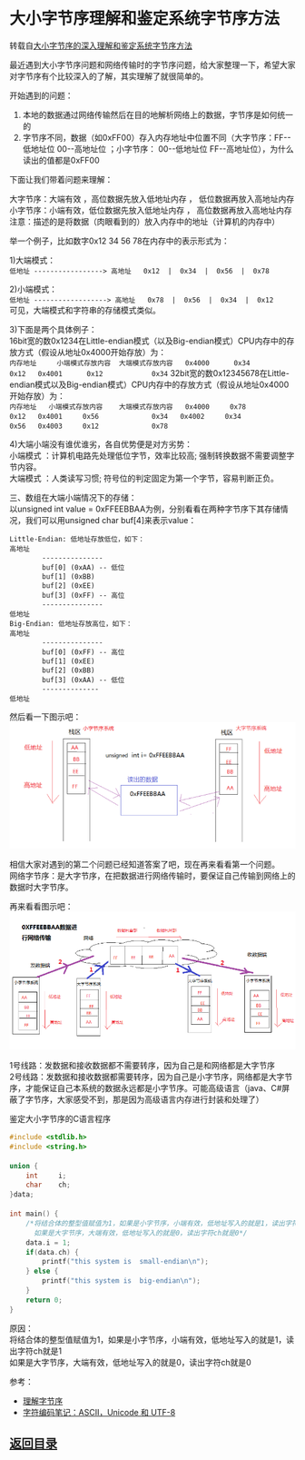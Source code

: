 # 大小字节序理解和鉴定系统字节序方法
转载自[大小字节序的深入理解和鉴定系统字节序方法](http://www.cnblogs.com/dxx-blogs/p/5324320.html)  

最近遇到大小字节序问题和网络传输时的字节序问题，给大家整理一下，希望大家对字节序有个比较深入的了解，其实理解了就很简单的。  

开始遇到的问题：  
1. 本地的数据通过网络传输然后在目的地解析网络上的数据，字节序是如何统一的  
2. 字节序不同，数据（如0xFF00）存入内存地址中位置不同（大字节序：FF--低地址位   00--高地址位  ；小字节序： 00--低地址位  FF--高地址位），为什么读出的值都是0xFF00  

下面让我们带着问题来理解：  

大字节序：大端有效 ，高位数据先放入低地址内存  ， 低位数据再放入高地址内存  
小字节序：小端有效，低位数据先放入低地址内存 ， 高位数据再放入高地址内存  
注意：描述的是将数据（肉眼看到的）放入内存中的地址（计算机的内存中）  

举一个例子，比如数字0x12 34 56 78在内存中的表示形式为：  

1)大端模式：  
`低地址 -----------------> 高地址  
0x12  |  0x34  |  0x56  |  0x78`  

2)小端模式：  
`低地址 ------------------> 高地址  
0x78  |  0x56  |  0x34  |  0x12`  
可见，大端模式和字符串的存储模式类似。  

3)下面是两个具体例子：  
16bit宽的数0x1234在Little-endian模式（以及Big-endian模式）CPU内存中的存放方式（假设从地址0x4000开始存放）为：  
`内存地址     小端模式存放内容	大端模式存放内容  
0x4000      0x34	        0x12  
0x4001	    0x12	        0x34`
32bit宽的数0x12345678在Little-endian模式以及Big-endian模式）CPU内存中的存放方式（假设从地址0x4000开始存放）为：  
`内存地址	小端模式存放内容	大端模式存放内容  
0x4000	   0x78	            0x12  
0x4001	   0x56	            0x34  
0x4002	   0x34	            0x56  
0x4003	   0x12	            0x78`

4)大端小端没有谁优谁劣，各自优势便是对方劣势：  
小端模式 ：计算机电路先处理低位字节，效率比较高; 强制转换数据不需要调整字节内容。  
大端模式 ：人类读写习惯; 符号位的判定固定为第一个字节，容易判断正负。  

三、数组在大端小端情况下的存储：  
以unsigned int value = 0xFFEEBBAA为例，分别看看在两种字节序下其存储情况，我们可以用unsigned char buf[4]来表示value：
```
Little-Endian: 低地址存放低位，如下：
高地址
        ---------------
        buf[0] (0xAA) -- 低位
        buf[1] (0xBB)
        buf[2] (0xEE)
        buf[3] (0xFF) -- 高位
        ---------------
低地址
Big-Endian: 低地址存放高位，如下：
高地址
        ---------------
        buf[0] (0xFF) -- 高位
        buf[1] (0xEE)
        buf[2] (0xBB)
        buf[3] (0xAA) -- 低位
        --------------
低地址
```  

然后看一下图示吧：
![](https://github.com/MulticsYin/MulticsDevOps/blob/master/picture/site00.png)

相信大家对遇到的第二个问题已经知道答案了吧，现在再来看看第一个问题。  
网络字节序：是大字节序，在把数据进行网络传输时，要保证自己传输到网络上的数据时大字节序。  

再来看看图示吧：  
![](https://github.com/MulticsYin/MulticsDevOps/blob/master/picture/site01.png)

1号线路：发数据和接收数据都不需要转序，因为自己是和网络都是大字节序  
2号线路：发数据和接收数据都需要转序，因为自己是小字节序，网络都是大字节序，才能保证自己本系统的数据永远都是小字节序。可能高级语言（java、C#屏蔽了字节序，大家感受不到，那是因为高级语言内存进行封装和处理了）  

鉴定大小字节序的C语言程序
```c
#include <stdlib.h>
#include <string.h>

union {
    int     i;
    char    ch;
}data;

int main() {
    /*将结合体的整型值赋值为1，如果是小字节序，小端有效，低地址写入的就是1，读出字符ch就是1 
      如果是大字节序，大端有效，低地址写入的就是0，读出字符ch就是0*/
    data.i = 1;
    if(data.ch) {
        printf("this system is  small-endian\n");
    } else {
        printf("this system is  big-endian\n");
    } 
    return 0;
}
```

原因：  
将结合体的整型值赋值为1，如果是小字节序，小端有效，低地址写入的就是1，读出字符ch就是1  
如果是大字节序，大端有效，低地址写入的就是0，读出字符ch就是0  

参考：  
* [理解字节序](http://www.ruanyifeng.com/blog/2016/11/byte-order.html)
* [字符编码笔记：ASCII，Unicode 和 UTF-8](http://www.ruanyifeng.com/blog/2007/10/ascii_unicode_and_utf-8.html)

## [返回目录](https://github.com/MulticsYin/MulticsDevOps#网络编程)
